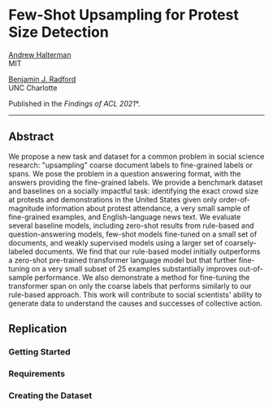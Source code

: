 # Few-Shot Upsampling for Protest Size Detection

[Andrew Halterman](https://andrewhalterman.com)  
MIT 

[Benjamin J. Radford](https://benradford.com)  
UNC Charlotte 

Published in the *Findings of ACL 2021**.

<hr>
 
## Abstract

We propose a new task and dataset for a common problem in social science research: "upsampling" coarse document labels to fine-grained labels or spans. We pose the  problem in a question answering format, with the answers providing the fine-grained labels. We provide a benchmark dataset and baselines on a socially impactful task: identifying the exact crowd size at protests and demonstrations in the United States given only order-of-magnitude information about protest attendance, a very small sample of fine-grained examples, and English-language news text. We evaluate several baseline models, including zero-shot results from rule-based and question-answering models, few-shot models fine-tuned on a small set of documents, and weakly supervised models using a larger set of coarsely-labeled documents. We find that our rule-based model initially outperforms a zero-shot pre-trained transformer language model but that further fine-tuning on a very small subset of 25 examples substantially improves out-of-sample performance. We also demonstrate a method for fine-tuning the transformer span on only the coarse labels that performs similarly to our rule-based approach. This work will contribute to social scientists' ability to generate data to understand the causes and successes of collective action. 

## Replication

### Getting Started

### Requirements

### Creating the Dataset
